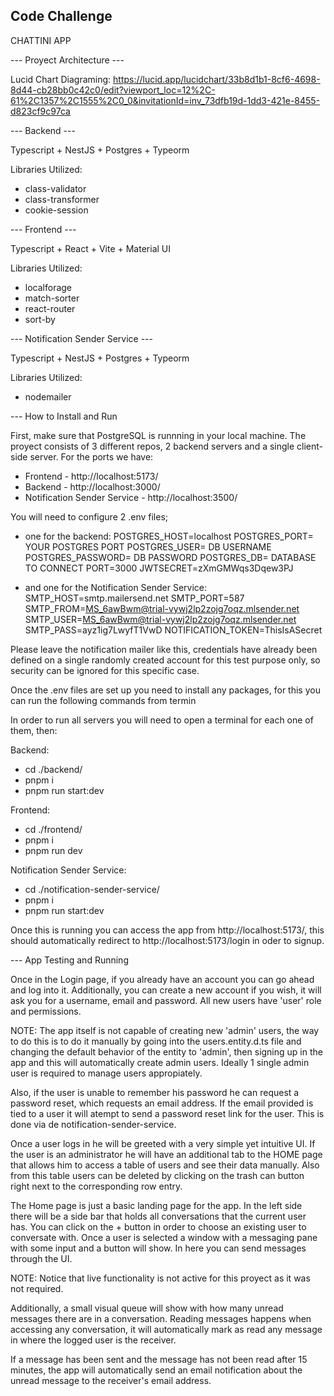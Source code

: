 Code Challenge
------------
CHATTINI APP

--- Proyect Architecture ---

Lucid Chart Diagraming: https://lucid.app/lucidchart/33b8d1b1-8cf6-4698-8d44-cb28bb0c42c0/edit?viewport_loc=12%2C-61%2C1357%2C1555%2C0_0&invitationId=inv_73dfb19d-1dd3-421e-8455-d823cf9c97ca

--- Backend ---

Typescript + NestJS + Postgres + Typeorm

Libraries Utilized:
- class-validator
- class-transformer
- cookie-session


--- Frontend ---

Typescript + React + Vite + Material UI

Libraries Utilized:
- localforage
- match-sorter
- react-router
- sort-by



--- Notification Sender Service ---

Typescript + NestJS + Postgres + Typeorm

Libraries Utilized:
- nodemailer



--- How to Install and Run

First, make sure that PostgreSQL is runnning in your local machine. The proyect consists of 3 different repos, 2 backend servers and a single client-side server. For the ports we have:
- Frontend - http://localhost:5173/
- Backend - http://localhost:3000/
- Notification Sender Service - http://localhost:3500/

You will need to configure 2 .env files;
- one for the backend:
POSTGRES_HOST=localhost
POSTGRES_PORT= YOUR POSTGRES PORT
POSTGRES_USER= DB USERNAME
POSTGRES_PASSWORD= DB PASSWORD
POSTGRES_DB= DATABASE TO CONNECT
PORT=3000
JWTSECRET=zXmGMWqs3Dqew3PJ

- and one for the Notification Sender Service:
SMTP_HOST=smtp.mailersend.net
SMTP_PORT=587
SMTP_FROM=MS_6awBwm@trial-vywj2lp2zojg7oqz.mlsender.net
SMTP_USER=MS_6awBwm@trial-vywj2lp2zojg7oqz.mlsender.net
SMTP_PASS=ayz1ig7LwyfT1VwD
NOTIFICATION_TOKEN=ThisIsASecret

Please leave the notification mailer like this, credentials have already been defined on a single randomly created account for this test purpose only, so security can be ignored for this specific case.

Once the .env files are set up you need to install any packages, for this you can run the following commands from termin

In order to run all servers you will need to open a terminal for each one of them, then:

Backend:
- cd ./backend/
- pnpm i
- pnpm run start:dev

Frontend:
- cd ./frontend/
- pnpm i
- pnpm run dev

Notification Sender Service:
- cd ./notification-sender-service/
- pnpm i
- pnpm run start:dev

Once this is running you can access the app from http://localhost:5173/, this should automatically redirect to http://localhost:5173/login in oder to signup.



--- App Testing and Running

Once in the Login page, if you already have an account you can go ahead and log into it. Additionally, you can create a new account if you wish, it will ask you for a username, email and password. All new users have 'user' role and permissions.

NOTE: The app itself is not capable of creating new 'admin' users, the way to do this is to do it manually by going into the users.entity.d.ts file and changing the default behavior of the entity to 'admin', then signing up in the app and this will automatically create admin users. Ideally 1 single admin user is required to manage users appropiately.

Also, if the user is unable to remember his password he can request a password reset, which requests an email address. If the email provided is tied to a user it will atempt to send a password reset link for the user. This is done via de notification-sender-service.

Once a user logs in he will be greeted with a very simple yet intuitive UI. If the user is an administrator he will have an additional tab to the HOME page that allows him to access a table of users and see their data manually. Also from this table users can be deleted by clicking on the trash can button right next to the corresponding row entry.

The Home page is just a basic landing page for the app. In the left side there will be a side bar that holds all conversations that the current user has. You can click on the + button in order to choose an existing user to conversate with. Once a user is selected a window with a messaging pane with some input and a button will show. In here you can send messages through the UI. 

NOTE: Notice that live functionality is not active for this proyect as it was not required.

Additionally, a small visual queue will show with how many unread messages there are in a conversation. Reading messages happens when accessing any conversation, it will automatically mark as read any message in where the logged user is the receiver.

If a message has been sent and the message has not been read after 15 minutes, the app will automatically send an email notification about the unread message to the receiver's email address.
